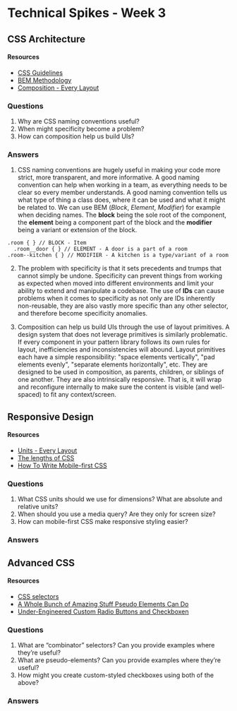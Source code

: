 # Technical Spikes - Week 3 #

## CSS Architecture

#### Resources
- [CSS Guidelines](https://cssguidelin.es/)
- [BEM Methodology](http://getbem.com/introduction/)
- [Composition - Every Layout](https://every-layout.dev/rudiments/composition/)

### Questions

1. Why are CSS naming conventions useful?
2. When might specificity become a problem?
3. How can composition help us build UIs?

### Answers

1. CSS naming conventions are hugely useful in making your code more strict, more transparent, and more informative. A good naming convention can help when working in a team, as everything needs to be clear so every member understands. A good naming convention tells us what type of thing a class does, where it can be used and what it might be related to. We can use BEM (_Block_, _Element_, _Modifier_) for example when deciding names. The __block__ being the sole root of the component, the __element__ being a component part of the block and the __modifier__ being a variant or extension of the block.

```
.room { } // BLOCK - Item
  .room__door { } // ELEMENT - A door is a part of a room
.room--kitchen { } // MODIFIER - A kitchen is a type/variant of a room
```

2. The problem with specificity is that it sets precedents and trumps that cannot simply be undone. Specificity can prevent things from working as expected when moved into different environments and limit your ability to extend and manipulate a codebase.
The use of __IDs__ can cause problems when it comes to specificity as not only are IDs inherently non-reusable, they are also vastly more specific than any other selector, and therefore become specificity anomalies. 

3. Composition can help us build UIs through the use of layout primitives. A design system that does not leverage primitives is similarly problematic. If every component in your pattern library follows its own rules for layout, inefficiencies and inconsistencies will abound.
Layout primitives each have a simple responsibility: "space elements vertically", "pad elements evenly", "separate elements horizontally", etc. They are designed to be used in composition, as parents, children, or siblings of one another. They are also intrinsically responsive. That is, it will wrap and reconfigure internally to make sure the content is visible (and well-spaced) to fit any context/screen.


## Responsive Design

#### Resources
- [Units - Every Layout](https://every-layout.dev/rudiments/units/)
- [The lengths of CSS](https://css-tricks.com/the-lengths-of-css/)
- [How To Write Mobile-first CSS](https://zellwk.com/blog/how-to-write-mobile-first-css/)

### Questions

1. What CSS units should we use for dimensions? What are absolute and relative units?
2. When should you use a media query? Are they only for screen size?
3. How can mobile-first CSS make responsive styling easier?

### Answers

## Advanced CSS

#### Resources
- [CSS selectors](https://developer.mozilla.org/en-US/docs/Web/CSS/CSS_Selectors)
- [A Whole Bunch of Amazing Stuff Pseudo Elements Can Do](https://css-tricks.com/pseudo-element-roundup/)
- [Under-Engineered Custom Radio Buttons and Checkboxen](https://adrianroselli.com/2017/05/under-engineered-custom-radio-buttons-and-checkboxen.html)

### Questions

1. What are “combinator” selectors? Can you provide examples where they’re useful?
2. What are pseudo-elements? Can you provide examples where they’re useful?
3. How might you create custom-styled checkboxes using both of the above?

### Answers
